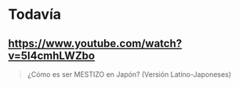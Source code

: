 # Todavía

## https://www.youtube.com/watch?v=5I4cmhLWZbo

> ¿Cómo es ser MESTIZO en Japón? (Versión Latino-Japoneses) 
